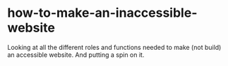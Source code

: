 # how-to-make-an-inaccessible-website
Looking at all the different roles and functions needed to make (not build) an accessible website.  And putting a spin on it.
